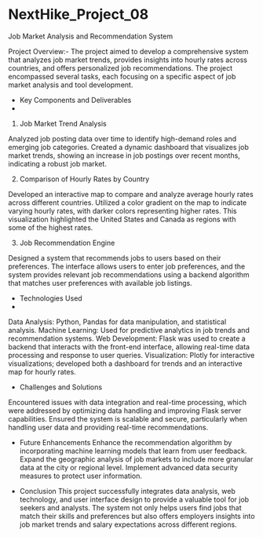 # NextHike_Project_08
Job Market Analysis and Recommendation System

Project Overview:- 
The project aimed to develop a comprehensive system that analyzes job market trends, provides insights into hourly rates across countries, and offers personalized job recommendations. The project encompassed several tasks, each focusing on a specific aspect of job market analysis and tool development.

- Key Components and Deliverables
- 
1. Job Market Trend Analysis

Analyzed job posting data over time to identify high-demand roles and emerging job categories.
Created a dynamic dashboard that visualizes job market trends, showing an increase in job postings over recent months, indicating a robust job market.

2. Comparison of Hourly Rates by Country

Developed an interactive map to compare and analyze average hourly rates across different countries.
Utilized a color gradient on the map to indicate varying hourly rates, with darker colors representing higher rates. This visualization highlighted the United States and Canada as regions with some of the highest rates.

3. Job Recommendation Engine

Designed a system that recommends jobs to users based on their preferences.
The interface allows users to enter job preferences, and the system provides relevant job recommendations using a backend algorithm that matches user preferences with available job listings.

- Technologies Used
- 
Data Analysis: Python, Pandas for data manipulation, and statistical analysis.
Machine Learning: Used for predictive analytics in job trends and recommendation systems.
Web Development: Flask was used to create a backend that interacts with the front-end interface, allowing real-time data processing and response to user queries.
Visualization: Plotly for interactive visualizations; developed both a dashboard for trends and an interactive map for hourly rates.

- Challenges and Solutions

Encountered issues with data integration and real-time processing, which were addressed by optimizing data handling and improving Flask server capabilities.
Ensured the system is scalable and secure, particularly when handling user data and providing real-time recommendations.

- Future Enhancements
Enhance the recommendation algorithm by incorporating machine learning models that learn from user feedback.
Expand the geographic analysis of job markets to include more granular data at the city or regional level.
Implement advanced data security measures to protect user information.

- Conclusion
This project successfully integrates data analysis, web technology, and user interface design to provide a valuable tool for job seekers and analysts. The system not only helps users find jobs that match their skills and preferences but also offers employers insights into job market trends and salary expectations across different regions.









